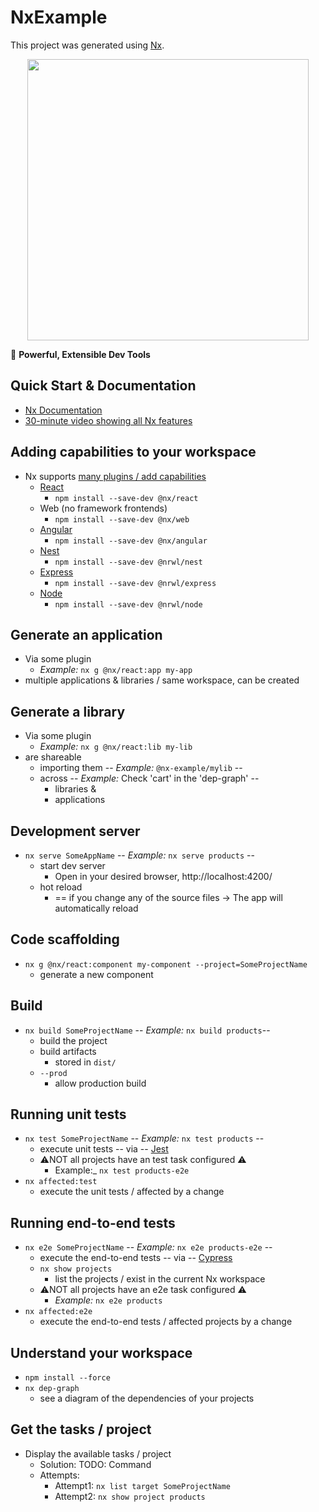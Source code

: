 # NxExample

This project was generated using [Nx](https://nx.dev).

<p align="center"><img src="https://raw.githubusercontent.com/nrwl/nx/master/nx-logo.png" width="450"></p>

🔎 **Powerful, Extensible Dev Tools**

## Quick Start & Documentation
* [Nx Documentation](https://nx.dev)
* [30-minute video showing all Nx features](https://nx.dev/getting-started/why-nx)

## Adding capabilities to your workspace
* Nx supports [many plugins / add capabilities](https://nx.dev/concepts/nx-plugins)
  * [React](https://reactjs.org)
    * `npm install --save-dev @nx/react`
  * Web (no framework frontends)
    * `npm install --save-dev @nx/web`
  * [Angular](https://angular.io)
    * `npm install --save-dev @nx/angular`
  * [Nest](https://nestjs.com)
    * `npm install --save-dev @nrwl/nest`
  * [Express](https://expressjs.com)
    * `npm install --save-dev @nrwl/express`
  * [Node](https://nodejs.org)
    * `npm install --save-dev @nrwl/node`

## Generate an application
* Via some plugin
  * _Example:_ `nx g @nx/react:app my-app`
* multiple applications & libraries / same workspace, can be created

## Generate a library
* Via some plugin
  * _Example:_ `nx g @nx/react:lib my-lib`
* are shareable
  * importing them -- _Example:_ `@nx-example/mylib` --
  * across  -- _Example:_ Check 'cart' in the 'dep-graph' --
    * libraries &
    * applications

## Development server
* `nx serve SomeAppName` -- _Example:_ `nx serve products` --
  * start dev server
    * Open in your desired browser, http://localhost:4200/
  * hot reload
    * == if you change any of the source files -> The app will automatically reload 

## Code scaffolding
* `nx g @nx/react:component my-component --project=SomeProjectName`
  * generate a new component

## Build
* `nx build SomeProjectName`  -- _Example:_  `nx build products`--
  * build the project
  * build artifacts
    * stored in `dist/`
  * `--prod`
    * allow production build

## Running unit tests
* `nx test SomeProjectName` -- _Example:_ `nx test products` --
  * execute unit tests -- via -- [Jest](https://jestjs.io)
  * ⚠️NOT all projects have an test task configured ⚠️
    * Example:_ `nx test products-e2e`
* `nx affected:test`
  * execute the unit tests / affected by a change

## Running end-to-end tests
* `nx e2e SomeProjectName`  -- _Example:_ `nx e2e products-e2e` --
  * execute the end-to-end tests -- via -- [Cypress](https://www.cypress.io)
  * `nx show projects`
    * list the projects / exist in the current Nx workspace
  * ⚠️NOT all projects have an e2e task configured ⚠️
    * _Example:_ `nx e2e products`
* `nx affected:e2e`
  * execute the end-to-end tests / affected projects by a change

## Understand your workspace
* `npm install --force`
* `nx dep-graph`
  * see a diagram of the dependencies of your projects


## Get the tasks / project
* Display the available tasks / project
  * Solution: TODO: Command
  * Attempts:
    * Attempt1: `nx list target SomeProjectName`
    * Attempt2: `nx show project products`
